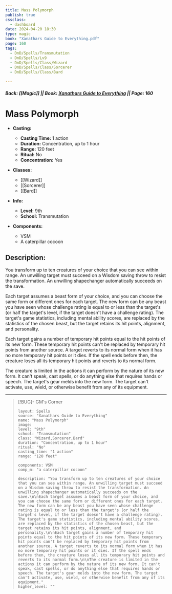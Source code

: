 ```yaml
---
title: Mass Polymorph
publish: true
cssclass:
  - dashboard
date: 2024-04-20 18:30
type: magic
book: "Xanathars Guide to Everything.pdf"
page: 160
tags:
  - DnD/Spells/Transmutation
  - DnD/Spells/Lv9
  - DnD/Spells/Class/Wizard
  - DnD/Spells/Class/Sorcerer
  - DnD/Spells/Class/Bard

---
```


##### Back: [[Magic]] || Book: [Xanathars Guide to Everything](https://drive.google.com/drive/folders/1O5bhpYizcIT5xxAoLOuzCRht_PVS7VSG?usp=sharing) || Page: 160

# Mass Polymorph

- **Casting:**
    - **Casting Time:** 1 action
    - **Duration:** Concentration, up to 1 hour
    - **Range:** 120 feet
    - **Ritual:** No
    - **Concentration:** Yes
- **Classes:**
    - [[Wizard]]
    - [[Sorcerer]]
    - [[Bard]]

- **Info:**
    - **Level:** 9th
    - **School:** Transmutation
- **Components:**
    - VSM
    - A caterpillar cocoon

## Description:
You transform up to ten creatures of your choice that you can see within range. An unwilling target must succeed on a Wisdom saving throw to resist the transformation. An unwilling shapechanger automatically succeeds on the save.

Each target assumes a beast form of your choice, and you can choose the same form or different ones for each target. The new form can be any beast you have seen whose challenge rating is equal to or less than the target's (or half the target's level, if the target doesn't have a challenge rating). The target's game statistics, including mental ability scores, are replaced by the statistics of the chosen beast, but the target retains its hit points, alignment, and personality.

Each target gains a number of temporary hit points equal to the hit points of its new form. These temporary hit points can't be replaced by temporary hit points from another source. A target reverts to its normal form when it has no more temporary hit points or it dies. If the spell ends before then, the creature loses all its temporary hit points and reverts to its normal form.

The creature is limited in the actions it can perform by the nature of its new form. It can't speak, cast spells, or do anything else that requires hands or speech. The target's gear melds into the new form. The target can't activate, use, wield, or otherwise benefit from any of its equipment.



---

> [!BUG]- GM's Corner
>
> ```statblock
> layout: Spells
> source: "Xanathars Guide to Everything"
> name: "Mass Polymorph"
> image: 
> level: "9th"
> school: "Transmutation"
> class: "Wizard,Sorcerer,Bard"
> duration: "Concentration, up to 1 hour"
> ritual: "No"
> casting_time: "1 action"
> range: "120 feet"
>
> components: VSM
> comp_m: "a caterpillar cocoon"
>
> description: "You transform up to ten creatures of your choice that you can see within range. An unwilling target must succeed on a Wisdom saving throw to resist the transformation. An unwilling shapechanger automatically succeeds on the save.\n\nEach target assumes a beast form of your choice, and you can choose the same form or different ones for each target. The new form can be any beast you have seen whose challenge rating is equal to or less than the target's (or half the target's level, if the target doesn't have a challenge rating). The target's game statistics, including mental ability scores, are replaced by the statistics of the chosen beast, but the target retains its hit points, alignment, and personality.\n\nEach target gains a number of temporary hit points equal to the hit points of its new form. These temporary hit points can't be replaced by temporary hit points from another source. A target reverts to its normal form when it has no more temporary hit points or it dies. If the spell ends before then, the creature loses all its temporary hit points and reverts to its normal form.\n\nThe creature is limited in the actions it can perform by the nature of its new form. It can't speak, cast spells, or do anything else that requires hands or speech. The target's gear melds into the new form. The target can't activate, use, wield, or otherwise benefit from any of its equipment."
> higher_level: ""
> ```
